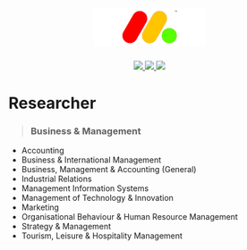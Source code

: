  <h1  align="center"> 
 	<a href="https://github.com/shuzijianzao/Spiral3D/blob/master/Picture/spirallogo"><img src="https://github.com/shuzijianzao/Spiral3D/blob/master/Picture/SHUZIJIANZAO.png" alt="Researcher" width="200"></a>
 </h1>
 <p align="center">
 	 	<a href="https://github.com/shuzijianzao/Spiral3D">
 		<img src="	https://img.shields.io/github/stars/badges/shields.svg?label=Stars&style=social">
 	</a>
 	<a href="https://discord.gg/7NT7gRT">
 		<img src="https://img.shields.io/discord/:serverId.svg">
 	</a>
 	<a href="https://www.paypal.me/SZJZ">
 		<img src="https://img.shields.io/badge/$-donate-ff69b4.svg?maxAge=2592000&amp;style=flat">
 	</a>
 </p>
	

 # Researcher

 >### Business & Management
 * Accounting
 * Business & International Management
 * Business, Management & Accounting (General)
 * Industrial Relations
 * Management Information Systems
 * Management of Technology & Innovation
 * Marketing
 * Organisational Behaviour & Human Resource Management
 * Strategy & Management
 * Tourism, Leisure & Hospitality Management
